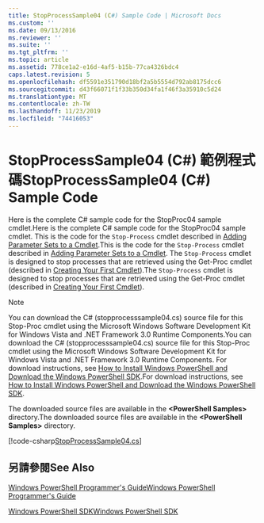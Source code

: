 ```yaml
---
title: StopProcessSample04 (C#) Sample Code | Microsoft Docs
ms.custom: ''
ms.date: 09/13/2016
ms.reviewer: ''
ms.suite: ''
ms.tgt_pltfrm: ''
ms.topic: article
ms.assetid: 778ce1a2-e16d-4af5-b15b-77ca4326bdc4
caps.latest.revision: 5
ms.openlocfilehash: df5591e351790d18bf2a5b5554d792ab8175dcc6
ms.sourcegitcommit: d43f66071f1f33b350d34fa1f46f3a35910c5d24
ms.translationtype: MT
ms.contentlocale: zh-TW
ms.lasthandoff: 11/23/2019
ms.locfileid: "74416053"
---
```

# <a name="stopprocesssample04-c-sample-code"></a><span data-ttu-id="4579f-102">StopProcessSample04 (C#) 範例程式碼</span><span class="sxs-lookup"><span data-stu-id="4579f-102">StopProcessSample04 (C#) Sample Code</span></span>

<span data-ttu-id="4579f-103">Here is the complete C# sample code for the StopProc04 sample cmdlet.</span><span class="sxs-lookup"><span data-stu-id="4579f-103">Here is the complete C# sample code for the StopProc04 sample cmdlet.</span></span> <span data-ttu-id="4579f-104">This is the code for the `Stop-Process` cmdlet described in [Adding Parameter Sets to a Cmdlet](../cmdlet/adding-parameter-sets-to-a-cmdlet.md).</span><span class="sxs-lookup"><span data-stu-id="4579f-104">This is the code for the `Stop-Process` cmdlet described in [Adding Parameter Sets to a Cmdlet](../cmdlet/adding-parameter-sets-to-a-cmdlet.md).</span></span> <span data-ttu-id="4579f-105">The `Stop-Process` cmdlet is designed to stop processes that are retrieved using the Get-Proc cmdlet (described in [Creating Your First Cmdlet](../cmdlet/creating-a-cmdlet-without-parameters.md)).</span><span class="sxs-lookup"><span data-stu-id="4579f-105">The `Stop-Process` cmdlet is designed to stop processes that are retrieved using the Get-Proc cmdlet (described in [Creating Your First Cmdlet](../cmdlet/creating-a-cmdlet-without-parameters.md)).</span></span>

> [!NOTE]
> <span data-ttu-id="4579f-106">You can download the C# (stopprocesssample04.cs) source file for this Stop-Proc cmdlet using the Microsoft Windows Software Development Kit for Windows Vista and .NET Framework 3.0 Runtime Components.</span><span class="sxs-lookup"><span data-stu-id="4579f-106">You can download the C# (stopprocesssample04.cs) source file for this Stop-Proc cmdlet using the Microsoft Windows Software Development Kit for Windows Vista and .NET Framework 3.0 Runtime Components.</span></span> <span data-ttu-id="4579f-107">For download instructions, see [How to Install Windows PowerShell and Download the Windows PowerShell SDK](/powershell/scripting/developer/installing-the-windows-powershell-sdk).</span><span class="sxs-lookup"><span data-stu-id="4579f-107">For download instructions, see [How to Install Windows PowerShell and Download the Windows PowerShell SDK](/powershell/scripting/developer/installing-the-windows-powershell-sdk).</span></span>
>
> <span data-ttu-id="4579f-108">The downloaded source files are available in the **\<PowerShell Samples>** directory.</span><span class="sxs-lookup"><span data-stu-id="4579f-108">The downloaded source files are available in the **\<PowerShell Samples>** directory.</span></span>

[!code-csharp[StopProcessSample04.cs](../../../../powershell-sdk-samples/SDK-2.0/csharp/StopProcessSample04/StopProcessSample04.cs#L11-L435 "StopProcessSample04.cs")]

## <a name="see-also"></a><span data-ttu-id="4579f-109">另請參閱</span><span class="sxs-lookup"><span data-stu-id="4579f-109">See Also</span></span>

[<span data-ttu-id="4579f-110">Windows PowerShell Programmer's Guide</span><span class="sxs-lookup"><span data-stu-id="4579f-110">Windows PowerShell Programmer's Guide</span></span>](./windows-powershell-programmer-s-guide.md)

[<span data-ttu-id="4579f-111">Windows PowerShell SDK</span><span class="sxs-lookup"><span data-stu-id="4579f-111">Windows PowerShell SDK</span></span>](../windows-powershell-reference.md)

